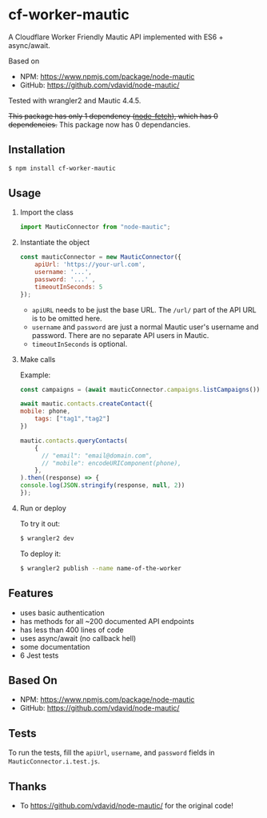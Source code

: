# cf-worker-mautic
A Cloudflare Worker Friendly Mautic API implemented with ES6 + async/await.

Based on
 - NPM: https://www.npmjs.com/package/node-mautic
 - GitHub: https://github.com/vdavid/node-mautic/

Tested with wrangler2 and Mautic 4.4.5.

~~This package has only 1 dependency ([node-fetch](https://github.com/node-fetch/node-fetch)), which has 0 dependencies.~~
This package now has 0 dependancies.

## Installation

```bash
$ npm install cf-worker-mautic
```

## Usage

1. Import the class

   ```javascript
   import MauticConnector from "node-mautic";
   ```

2. Instantiate the object

   ```javascript
   const mauticConnector = new MauticConnector({
       apiUrl: 'https://your-url.com',
       username: '...',
       password: '...' ,
       timeoutInSeconds: 5
   });
   ```

    - `apiURL` needs to be just the base URL. The `/url/` part of the API URL is to be omitted here.
    - `username` and `password` are just a normal Mautic user's username and password. There are no separate API users in Mautic.
    - `timeoutInSeconds` is optional.

3. Make calls

   Example:

   ```javascript
   const campaigns = (await mauticConnector.campaigns.listCampaigns()).campaigns;
   ```
   
    ```javascript
    await mautic.contacts.createContact({
    mobile: phone,
		tags: ["tag1","tag2"]
   })
   ```
   
    ```javascript
    mautic.contacts.queryContacts(
        {
          // "email": "email@domain.com",
          // "mobile": encodeURIComponent(phone),
        },
    ).then((response) => {
    console.log(JSON.stringify(response, null, 2))
    });
   ```   
   
   
4. Run or deploy

   To try it out:
   ```bash
   $ wrangler2 dev
   ```
   To deploy it:
   ```bash
   $ wrangler2 publish --name name-of-the-worker
   ```


## Features

 - uses basic authentication
 - has methods for all ~200 documented API endpoints
 - has less than 400 lines of code
 - uses async/await (no callback hell) 
 - some documentation
 - 6 Jest tests


## Based On

 - NPM: https://www.npmjs.com/package/node-mautic
 - GitHub: https://github.com/vdavid/node-mautic/

## Tests

To run the tests, fill the `apiUrl`, `username`, and `password` fields in `MauticConnector.i.test.js`. 
## Thanks

 - To https://github.com/vdavid/node-mautic/ for the original code!

